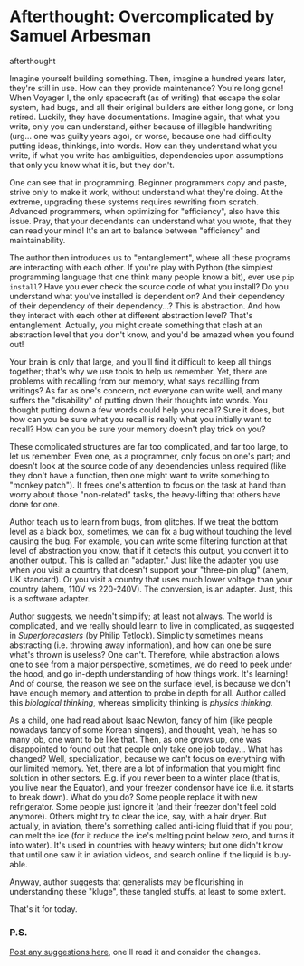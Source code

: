 # Afterthought: Overcomplicated by Samuel Arbesman
afterthought

Imagine yourself building something. Then, imagine a hundred years later, they're still in use. How can they provide maintenance? You're long gone! When Voyager I, the only spacecraft (as of writing) that escape the solar system, had bugs, and all their original builders are either long gone, or long retired. Luckily, they have documentations. Imagine again, that what you write, only you can understand, either because of illegible handwriting (urg... one was guilty years ago), or worse, because one had difficulty putting ideas, thinkings, into words. How can they understand what you write, if what you write has ambiguities, dependencies upon assumptions that only you know what it is, but they don't. 

One can see that in programming. Beginner programmers copy and paste, strive only to make it work, without understand what they're doing. At the extreme, upgrading these systems requires rewriting from scratch. Advanced programmers, when optimizing for "efficiency", also have this issue. Pray, that your decendants can understand what you wrote, that they can read your mind! It's an art to balance between "efficiency" and maintainability. 

The author then introduces us to "entanglement", where all these programs are interacting with each other. If you're play with Python (the simplest programming language that one think many people know a bit), ever use `pip install`? Have you ever check the source code of what you install? Do you understand what you've installed is dependent on? And their dependency of their dependency of their dependency...? This is abstraction. And how they interact with each other at different abstraction level? That's entanglement. Actually, you might create something that clash at an abstraction level that you don't know, and you'd be amazed when you found out! 

Your brain is only that large, and you'll find it difficult to keep all things together; that's why we use tools to help us remember. Yet, there are problems with recalling from our memory, what says recalling from writings? As far as one's concern, not everyone can write well, and many suffers the "disability" of putting down their thoughts into words. You thought putting down a few words could help you recall? Sure it does, but how can you be sure what you recall is really what you initially want to recall? How can you be sure your memory doesn't play trick on you? 

These complicated structures are far too complicated, and far too large, to let us remember. Even one, as a programmer, only focus on one's part; and doesn't look at the source code of any dependencies unless required (like they don't have a function, then one might want to write something to "monkey patch"). It frees one's attention to focus on the task at hand than worry about those "non-related" tasks, the heavy-lifting that others have done for one. 

Author teach us to learn from bugs, from glitches. If we treat the bottom level as a black box, sometimes, we can fix a bug without touching the level causing the bug. For example, you can write some filtering function at that level of abstraction you know, that if it detects this output, you convert it to another output. This is called an "adapter." Just like the adapter you use when you visit a country that doesn't support your "three-pin plug" (ahem, UK standard). Or you visit a country that uses much lower voltage than your country (ahem, 110V vs 220-240V). The conversion, is an adapter. Just, this is a software adapter. 

Author suggests, we needn't simplify; at least not always. The world is complicated, and we really should learn to live in complicated, as suggested in _Superforecasters_ (by Philip Tetlock). Simplicity sometimes means abstracting (i.e. throwing away information), and how can one be sure what's thrown is useless? One can't. Therefore, while abstraction allows one to see from a major perspective, sometimes, we do need to peek under the hood, and go in-depth understanding of how things work. It's learning! And of course, the reason we see on the surface level, is because we don't have enough memory and attention to probe in depth for all. Author called this _biological thinking_, whereas simplicity thinking is _physics thinking_. 

As a child, one had read about Isaac Newton, fancy of him (like people nowadays fancy of some Korean singers), and thought, yeah, he has so many job, one want to be like that. Then, as one grows up, one was disappointed to found out that people only take one job today... What has changed? Well, specialization, because we can't focus on everything with our limited memory. Yet, there are a lot of information that you might find solution in other sectors. E.g. if you never been to a winter place (that is, you live near the Equator), and your freezer condensor have ice (i.e. it starts to break down). What do you do? Some people replace it with new refrigerator. Some people just ignore it (and their freezer don't feel cold anymore). Others might try to clear the ice, say, with a hair dryer. But actually, in aviation, there's something called anti-icing fluid that if you pour, can melt the ice (for it reduce the ice's melting point below zero, and turns it into water). It's used in countries with heavy winters; but one didn't know that until one saw it in aviation videos, and search online if the liquid is buy-able. 

Anyway, author suggests that generalists may be flourishing in understanding these "kluge", these tangled stuffs, at least to some extent. 

That's it for today. 

### P.S.
[Post any suggestions here](https://github.com/Wabinab/Wabinab.github.io/discussions/2), one'll read it and consider the changes. 